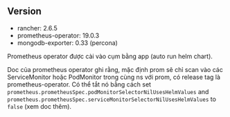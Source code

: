 ## Version

- rancher: 2.6.5
- prometheus-operator: 19.0.3
- mongodb-exporter: 0.33 (percona)

Prometheus operator được cài vào cụm bằng app (auto run helm chart).

Doc của prometheus operator ghi rằng, mặc định prom sẽ chỉ scan vào các ServiceMonitor hoặc PodMonitor trong cùng ns với prom, có release tag là prometheus-operator. Có thể tắt nó bằng cách set `prometheus.prometheusSpec.podMonitorSelectorNilUsesHelmValues` and `prometheus.prometheusSpec.serviceMonitorSelectorNilUsesHelmValues` to `false` (xem doc thêm).

